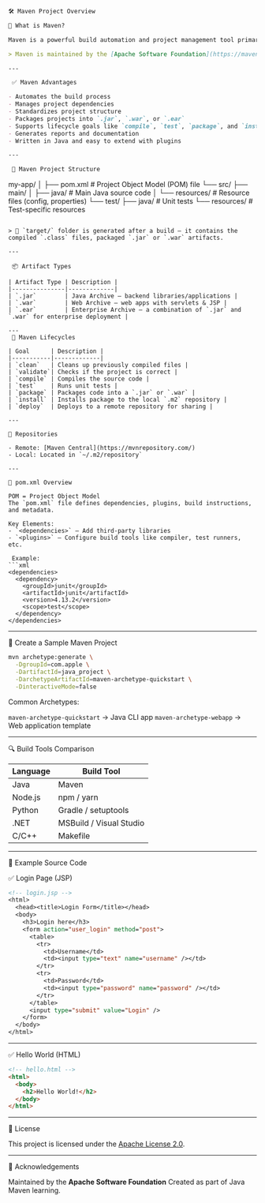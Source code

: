 
```markdown
🛠️ Maven Project Overview

📌 What is Maven?

Maven is a powerful build automation and project management tool primarily used for Java projects. It simplifies dependency management, project structure, build lifecycles, and packaging. Though most commonly used with Java, Maven also supports languages like C#, Scala, and Ruby.

> Maven is maintained by the [Apache Software Foundation](https://maven.apache.org/).

---

 ✅ Maven Advantages

- Automates the build process
- Manages project dependencies
- Standardizes project structure
- Packages projects into `.jar`, `.war`, or `.ear`
- Supports lifecycle goals like `compile`, `test`, `package`, and `install`
- Generates reports and documentation
- Written in Java and easy to extend with plugins

---

 📁 Maven Project Structure

```

my-app/
│
├── pom.xml                  # Project Object Model (POM) file
└── src/
├── main/
│   ├── java/            # Main Java source code
│   └── resources/       # Resource files (config, properties)
└── test/
├── java/            # Unit tests
└── resources/       # Test-specific resources

````

> 📂 `target/` folder is generated after a build — it contains the compiled `.class` files, packaged `.jar` or `.war` artifacts.

---

 📦 Artifact Types

| Artifact Type | Description |
|---------------|-------------|
| `.jar`        | Java Archive – backend libraries/applications |
| `.war`        | Web Archive – web apps with servlets & JSP |
| `.ear`        | Enterprise Archive – a combination of `.jar` and `.war` for enterprise deployment |

---
 🔄 Maven Lifecycles

| Goal      | Description |
|-----------|-------------|
| `clean`   | Cleans up previously compiled files |
| `validate`| Checks if the project is correct |
| `compile` | Compiles the source code |
| `test`    | Runs unit tests |
| `package` | Packages code into a `.jar` or `.war` |
| `install` | Installs package to the local `.m2` repository |
| `deploy`  | Deploys to a remote repository for sharing |

---

🔧 Repositories

- Remote: [Maven Central](https://mvnrepository.com/)
- Local: Located in `~/.m2/repository`

---

📄 pom.xml Overview

POM = Project Object Model  
The `pom.xml` file defines dependencies, plugins, build instructions, and metadata.

Key Elements:
- `<dependencies>` – Add third-party libraries
- `<plugins>` – Configure build tools like compiler, test runners, etc.

 Example:
```xml
<dependencies>
  <dependency>
    <groupId>junit</groupId>
    <artifactId>junit</artifactId>
    <version>4.13.2</version>
    <scope>test</scope>
  </dependency>
</dependencies>
````

---

 🚀 Create a Sample Maven Project

```bash
mvn archetype:generate \
  -DgroupId=com.apple \
  -DartifactId=java_project \
  -DarchetypeArtifactId=maven-archetype-quickstart \
  -DinteractiveMode=false
```

 Common Archetypes:

 `maven-archetype-quickstart` → Java CLI app
`maven-archetype-webapp` → Web application template

---

🔍 Build Tools Comparison

| Language | Build Tool              |
| -------- | ----------------------- |
| Java     | Maven                   |
| Node.js  | npm / yarn              |
| Python   | Gradle / setuptools     |
| .NET     | MSBuild / Visual Studio |
| C/C++    | Makefile                |

---

🧪 Example Source Code

 ✅ Login Page (JSP)

```jsp
<!-- login.jsp -->
<html>
  <head><title>Login Form</title></head>
  <body>
    <h3>Login here</h3>
    <form action="user_login" method="post">
      <table>
        <tr>
          <td>Username</td>
          <td><input type="text" name="username" /></td>
        </tr>
        <tr>
          <td>Password</td>
          <td><input type="password" name="password" /></td>
        </tr>
      </table>
      <input type="submit" value="Login" />
    </form>
  </body>
</html>
```

---

✅ Hello World (HTML)

```html
<!-- hello.html -->
<html>
  <body>
    <h2>Hello World!</h2>
  </body>
</html>
```

---

 📎 License

This project is licensed under the [Apache License 2.0](https://www.apache.org/licenses/LICENSE-2.0).

---

 🙌 Acknowledgements

Maintained by the **Apache Software Foundation**
Created as part of Java Maven learning.

